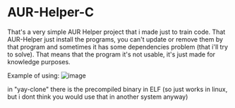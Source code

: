 # AUR-Helper-C
That's a very simple AUR Helper project that i made just to train code.
That AUR-Helper just install the programs, you can't update or remove them by that program and sometimes it has some dependencies problem (that i'll try to solve). That means that the program it's not usable, it's just made for knowledge purposes.

Example of using:
![image](https://github.com/dylanabzr/AUR-Helper-C/assets/128552152/7b784f95-147e-47b8-8d55-343ee28af866)

in "yay-clone" there is the precompiled binary in ELF (so just works in linux, but i dont think you would use that in another system anyway)
